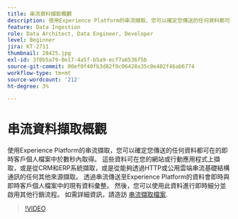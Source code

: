 ```yaml
---
title: 串流資料擷取概觀
description: 使用Experience Platform的串流擷取，您可以確定您傳送的任何資料都可在的即時客戶個人檔案中於數秒內取得。 這些資料可在您的網站或行動應用程式上擷取，或是從CRM和ERP系統擷取，或是從能夠透過HTTP或公用雲端串流基礎結構通訊的任何其他來源擷取。 透過串流傳送至Experience Platform的資料會即時與即時客戶個人檔案中的現有資料彙整。 然後，您可以使用此資料進行即時細分並啟用其他行銷流程。
feature: Data Ingestion
role: Data Architect, Data Engineer, Developer
level: Beginner
jira: KT-2711
thumbnail: 28425.jpg
exl-id: 3f0b5a79-0e17-4a5f-b5a9-ecf7a6536f5b
source-git-commit: 00ef0f40fb3d82f0c06428a35c0e402f46ab6774
workflow-type: tm+mt
source-wordcount: '212'
ht-degree: 3%

---
```


# 串流資料擷取概觀

使用Experience Platform的串流擷取，您可以確定您傳送的任何資料都可在的即時客戶個人檔案中於數秒內取得。 這些資料可在您的網站或行動應用程式上擷取，或是從CRM和ERP系統擷取，或是從能夠透過HTTP或公用雲端串流基礎結構通訊的任何其他來源擷取。 透過串流傳送至Experience Platform的資料會即時與即時客戶個人檔案中的現有資料彙整。 然後，您可以使用此資料進行即時細分並啟用其他行銷流程。 如需詳細資訊，請造訪 [串流擷取檔案](https://experienceleague.adobe.com/docs/experience-platform/ingestion/streaming/overview.html?lang=zh-Hant).

>[!VIDEO](https://video.tv.adobe.com/v/28425?learn=on)
